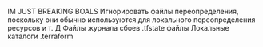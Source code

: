 IM JUST BREAKING BOALS
Игнорировать файлы переопределения, поскольку они обычно используются для локального переопределения ресурсов и т. Д Файлы журнала сбоев .tfstate файлы Локальные каталоги .terraform
